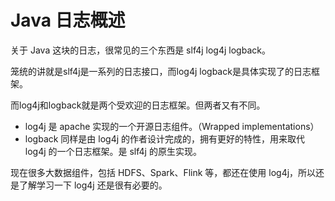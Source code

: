 # Java 日志概述

关于 Java 这块的日志，很常见的三个东西是 slf4j log4j logback。

笼统的讲就是slf4j是一系列的日志接口，而log4j logback是具体实现了的日志框架。

而log4j和logback就是两个受欢迎的日志框架。但两者又有不同。

- log4j 是 apache 实现的一个开源日志组件。（Wrapped implementations）
- logback 同样是由 log4j 的作者设计完成的，拥有更好的特性，用来取代 log4j 的一个日志框架。是 slf4j 的原生实现。

现在很多大数据组件，包括 HDFS、Spark、Flink 等，都还在使用 log4j，所以还是了解学习一下 log4j 还是很有必要的。

